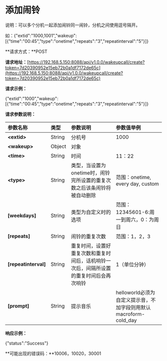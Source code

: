 # 添加闹铃

说明：可以多个分机一起添加闹铃同一闹铃，分机之间使用逗号隔开。

如：{"extid":"1000,1001","wakeup":\[{"time":"00:45","type":"onetime","repeats":"3","repeatinterval":"5"}\]}

**请求方式：**POST

**请求地址：**[https://192.168.5.150:8088/api/v1.0.0/wakeupcall/create?token=7d20390952e15eb72b0a1df7172de65c](https://192.168.5.150:8088/api/v1.0.0/wakeupcall/create?token=7d20390952e15eb72b0a1df7172de65c)

**请求示例：**

{"extid":"1000","wakeup":\[{"time":"00:45","type":"onetime","repeats":"3","repeatinterval":"5"}\]}

**请求参数说明：**

| 参数名称 | 类型 | 参数说明 | 参数值举例 |
| :--- | :--- | :--- | :--- |
| **&lt;extid&gt;** | String | 分机号 | 1000 |
| **&lt;wakeup&gt;** | Object | 对象 |  |
| **&lt;time&gt;** | String | 时间 | 11：22 |
| **&lt;type&gt;** | String | 类型，当设置为onetime时，闹铃完所设置的重复次数之后该条闹铃将被自动删除 | 范围：onetime, every day, custom |
| **\[weekdays\]** | String | 类型为自定义时的选项 | 范围：12345601-6:周一到周六，0：为周日 |
| **\[repeats\]** | String | 闹铃的重复次数 | 范围：1，2，3 |
| **\[repeatinterval\]** | String | 重复时间，设置好重复次数和重复时间后，话机响铃一次后，间隔所设置的重复时间后会再次响铃 | 1（单位分钟） |
| **\[prompt\]** | String | 提示音乐 | helloworld必须为自定义提示音，不加字段则用默认macroform-cold\_day |

**响应示例：**

{"status":"Success"}

**可能出现的错误码：**10006，10020，30001

